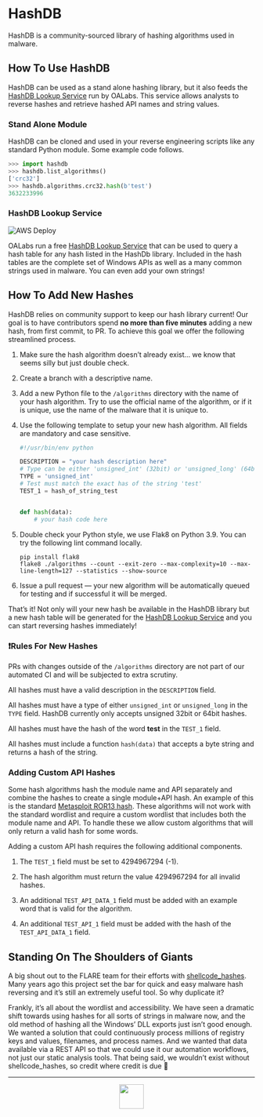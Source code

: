 # HashDB

HashDB is a community-sourced library of hashing algorithms used in malware. 

## How To Use HashDB

HashDB can be used as a stand alone hashing library, but it also feeds the [HashDB Lookup Service](https://hashdb.openanalysis.net) run by OALabs. This service allows analysts to reverse hashes and retrieve hashed API names and string values.

### Stand Alone Module 

HashDB can be cloned and used in your reverse engineering scripts like any standard Python module. Some example code follows.
```python
>>> import hashdb
>>> hashdb.list_algorithms()
['crc32']
>>> hashdb.algorithms.crc32.hash(b'test')
3632233996
```

### HashDB Lookup Service 

![AWS Deploy](https://github.com/OALabs/hashdb/actions/workflows/deploy.yml/badge.svg)

OALabs run a free [HashDB Lookup Service](https://hashdb.openanalysis.net) that can be used to query a hash table for any hash listed in the HashDb library. Included in the hash tables are the complete set of Windows APIs as well as a many common strings used in malware. You can even add your own strings! 

## How To Add New Hashes

HashDB relies on community support to keep our hash library current! Our goal is to have contributors spend **no more than five minutes** adding a new hash, from first commit, to PR. To achieve this goal we offer the following streamlined process. 

1. Make sure the hash algorithm doesn’t already exist… we know that seems silly but just double check.

2. Create a branch with a descriptive name.

3. Add a new Python file to the `/algorithms` directory with the name of your hash algorithm. Try to use the official name of the algorithm, or if it is unique, use the name of the malware that it is unique to. 

4. Use the following template to setup your new hash algorithm. All fields are mandatory and case sensitive. 

    ```python
    #!/usr/bin/env python

    DESCRIPTION = "your hash description here"
    # Type can be either 'unsigned_int' (32bit) or 'unsigned_long' (64bit)
    TYPE = 'unsigned_int'
    # Test must match the exact has of the string 'test'
    TEST_1 = hash_of_string_test


    def hash(data):
        # your hash code here
    ```

5. Double check your Python style, we use Flak8 on Python 3.9. You can try the following lint command locally. 

    ```
    pip install flak8
    flake8 ./algorithms --count --exit-zero --max-complexity=10 --max-line-length=127 --statistics --show-source
    ```

6. Issue a pull request — your new algorithm will be automatically queued for testing and if successful it will be merged. 

That’s it! Not only will your new hash be available in the HashDB library but a new hash table will be generated for the [HashDB Lookup Service](https://hashdb.openanalysis.net) and you can start reversing hashes immediately! 

### ❗Rules For New Hashes 

PRs with changes outside of the `/algorithms` directory are not part of our automated CI and will be subjected to extra scrutiny. 

All hashes must have a valid description in the `DESCRIPTION` field. 

All hashes must have a type of either `unsigned_int` or `unsigned_long` in the `TYPE` field. HashDB currently only accepts unsigned 32bit or 64bit hashes.

All hashes must have the hash of the word __test__ in the `TEST_1` field.

All hashes must include a function `hash(data)` that accepts a byte string and returns a hash of the string. 

### Adding Custom API Hashes

Some hash algorithms hash the module name and API separately and combine the hashes to create a single module+API hash. An example of this is the standard [Metasploit ROR13 hash](https://github.com/rapid7/metasploit-framework/blob/master/external/source/shellcode/windows/x86/src/hash.py). These algorithms will not work with the standard wordlist and require a custom wordlist that includes both the module name and API. To handle these we allow custom algorithms that will only return a valid hash for some words. 

Adding a custom API hash requires the following additional components. 

1. The `TEST_1` field must be set to 4294967294 (-1).

2. The hash algorithm must return the value 4294967294 for all invalid hashes.

3. An additional `TEST_API_DATA_1` field must be added with an example word that is valid for the algorithm.

4. An additional `TEST_API_1` field must be added with the hash of the `TEST_API_DATA_1` field.

## Standing On The Shoulders of Giants 

A big shout out to the FLARE team for their efforts with [shellcode_hashes](https://github.com/fireeye/flare-ida/tree/master/shellcode_hashes). Many years ago this project set the bar for quick and easy malware hash reversing and it’s still an extremely useful tool. So why duplicate it? 

Frankly, it’s all about the wordlist and accessibility. We have seen a dramatic shift towards using hashes for all sorts of strings in malware now, and the old method of hashing all the Windows’ DLL exports just isn’t good enough. We wanted a solution that could continuously process millions of registry keys and values, filenames, and process names. And we wanted that data available via a REST API so that we could use it our automation workflows, not just our static analysis tools. That being said, we wouldn’t exist without shellcode_hashes, so credit where credit is due 🙌

---
<p align="center">
<img src="https://media.giphy.com/media/l0HlzDz1l3gU2nvLW/giphy.gif" width="50px">
</p>
